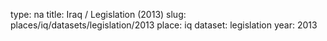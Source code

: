 type: na
title: Iraq / Legislation (2013)
slug: places/iq/datasets/legislation/2013
place: iq
dataset: legislation
year: 2013
